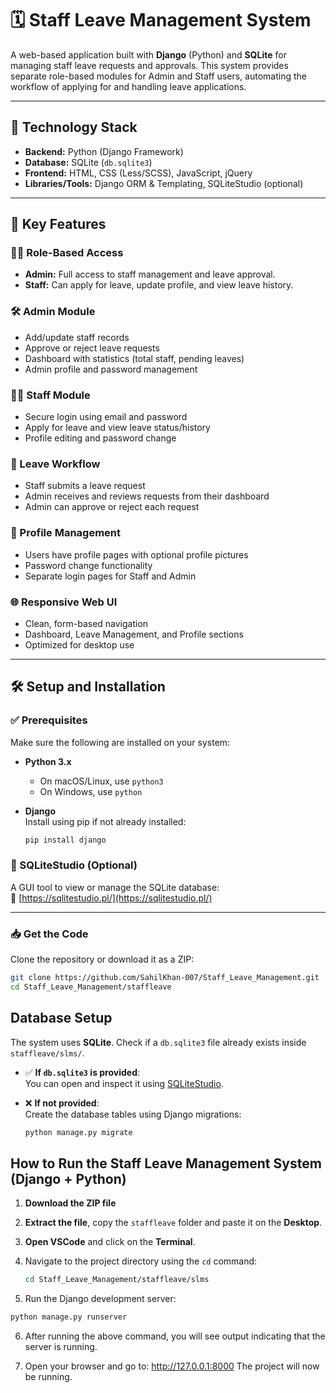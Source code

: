 # 🗓️ Staff Leave Management System

A web-based application built with **Django** (Python) and **SQLite** for managing staff leave requests and approvals. This system provides separate role-based modules for Admin and Staff users, automating the workflow of applying for and handling leave applications.

---

## 🚀 Technology Stack

- **Backend:** Python (Django Framework)
- **Database:** SQLite (`db.sqlite3`)
- **Frontend:** HTML, CSS (Less/SCSS), JavaScript, jQuery
- **Libraries/Tools:** Django ORM & Templating, SQLiteStudio (optional)

---

## 🔑 Key Features

### 🧑‍💼 Role-Based Access
- **Admin:** Full access to staff management and leave approval.
- **Staff:** Can apply for leave, update profile, and view leave history.

### 🛠️ Admin Module
- Add/update staff records
- Approve or reject leave requests
- Dashboard with statistics (total staff, pending leaves)
- Admin profile and password management

### 👨‍💼 Staff Module
- Secure login using email and password
- Apply for leave and view leave status/history
- Profile editing and password change

### 🔄 Leave Workflow
- Staff submits a leave request
- Admin receives and reviews requests from their dashboard
- Admin can approve or reject each request

### 👤 Profile Management
- Users have profile pages with optional profile pictures
- Password change functionality
- Separate login pages for Staff and Admin

### 🌐 Responsive Web UI
- Clean, form-based navigation
- Dashboard, Leave Management, and Profile sections
- Optimized for desktop use

---
## 🛠️ Setup and Installation

### ✅ Prerequisites

Make sure the following are installed on your system:

- **Python 3.x**  
  - On macOS/Linux, use `python3`  
  - On Windows, use `python`

- **Django**  
  Install using pip if not already installed:

  ```bash
  pip install django
### 🧰 SQLiteStudio (Optional)

A GUI tool to view or manage the SQLite database:  
🔗 [https://sqlitestudio.pl/](https://sqlitestudio.pl/)

---

### 📥 Get the Code

Clone the repository or download it as a ZIP:

  ```bash
  git clone https://github.com/SahilKhan-007/Staff_Leave_Management.git
  cd Staff_Leave_Management/staffleave
  ```
## Database Setup

The system uses **SQLite**. Check if a `db.sqlite3` file already exists inside `staffleave/slms/`.

- ✅ **If `db.sqlite3` is provided**:  
  You can open and inspect it using [SQLiteStudio](https://sqlitestudio.pl/).

- ❌ **If not provided**:  
  Create the database tables using Django migrations:

  ```bash
  python manage.py migrate
  ```
## How to Run the Staff Leave Management System (Django + Python)

1. **Download the ZIP file**
2. **Extract the file**, copy the `staffleave` folder and paste it on the **Desktop**.
3. **Open VSCode** and click on the **Terminal**.
4. Navigate to the project directory using the `cd` command:

   ```bash
   cd Staff_Leave_Management/staffleave/slms
   ```

5. Run the Django development server:
 ```bash
python manage.py runserver
 ```
6. After running the above command, you will see output indicating that the server is running.

7. Open your browser and go to: 
  http://127.0.0.1:8000
The project will now be running.
